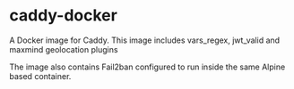# caddy-docker
A Docker image for Caddy. This image includes vars_regex, jwt_valid and maxmind geolocation plugins

The image also contains Fail2ban configured to run inside the same Alpine based container.
